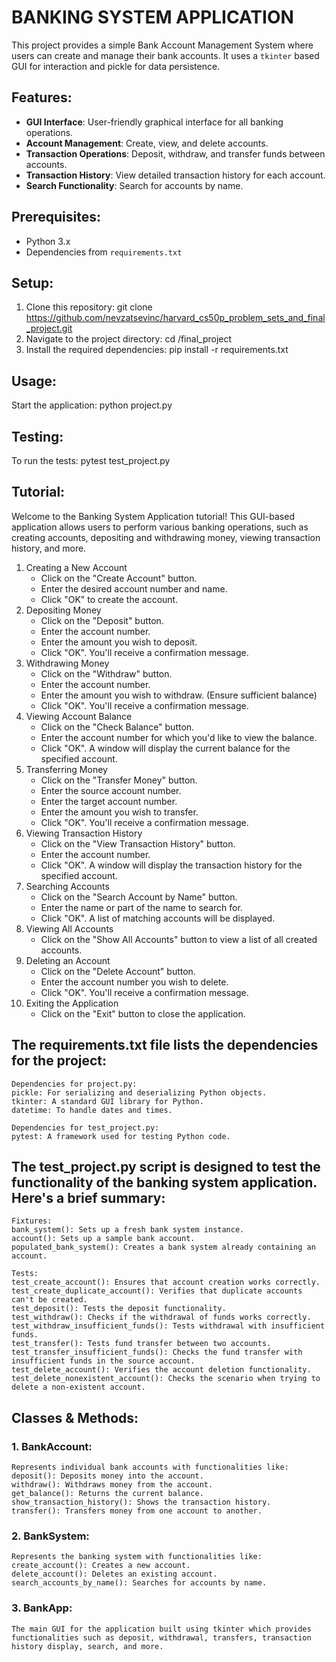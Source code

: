 # BANKING SYSTEM APPLICATION

This project provides a simple Bank Account Management System where users can create and manage their bank accounts. It uses a `tkinter` based GUI for interaction and pickle for data persistence.

## Features:

- **GUI Interface**: User-friendly graphical interface for all banking operations.
- **Account Management**: Create, view, and delete accounts.
- **Transaction Operations**: Deposit, withdraw, and transfer funds between accounts.
- **Transaction History**: View detailed transaction history for each account.
- **Search Functionality**: Search for accounts by name.

## Prerequisites:

- Python 3.x
- Dependencies from `requirements.txt`

## Setup:

1. Clone this repository: git clone https://github.com/nevzatsevinc/harvard_cs50p_problem_sets_and_final_project.git
2. Navigate to the project directory: cd /final_project
3. Install the required dependencies: pip install -r requirements.txt

## Usage:
Start the application: python project.py

## Testing:
To run the tests: pytest test_project.py

## Tutorial:

Welcome to the Banking System Application tutorial! This GUI-based application allows users to perform various banking operations, such as creating accounts, depositing and withdrawing money, viewing transaction history, and more.

1. Creating a New Account
    * Click on the "Create Account" button.
    * Enter the desired account number and name.
    * Click "OK" to create the account.
2. Depositing Money
    * Click on the "Deposit" button.
    * Enter the account number.
    * Enter the amount you wish to deposit.
    * Click "OK". You'll receive a confirmation message.
3. Withdrawing Money
    * Click on the "Withdraw" button.
    * Enter the account number.
    * Enter the amount you wish to withdraw. (Ensure sufficient balance)
    * Click "OK". You'll receive a confirmation message.
4. Viewing Account Balance
    * Click on the "Check Balance" button.
    * Enter the account number for which you'd like to view the balance.
    * Click "OK". A window will display the current balance for the specified account.
5. Transferring Money
    * Click on the "Transfer Money" button.
    * Enter the source account number.
    * Enter the target account number.
    * Enter the amount you wish to transfer.
    * Click "OK". You'll receive a confirmation message.
6. Viewing Transaction History
    * Click on the "View Transaction History" button.
    * Enter the account number.
    * Click "OK". A window will display the transaction history for the specified account.
7. Searching Accounts
    * Click on the "Search Account by Name" button.
    * Enter the name or part of the name to search for.
    * Click "OK". A list of matching accounts will be displayed.
8. Viewing All Accounts
    * Click on the "Show All Accounts" button to view a list of all created accounts.
9. Deleting an Account
    * Click on the "Delete Account" button.
    * Enter the account number you wish to delete.
    * Click "OK". You'll receive a confirmation message.
10. Exiting the Application
    * Click on the "Exit" button to close the application.

## The requirements.txt file lists the dependencies for the project:

    Dependencies for project.py:
    pickle: For serializing and deserializing Python objects.
    tkinter: A standard GUI library for Python.
    datetime: To handle dates and times.

    Dependencies for test_project.py:
    pytest: A framework used for testing Python code.

## The test_project.py script is designed to test the functionality of the banking system application. Here's a brief summary:

    Fixtures:
    bank_system(): Sets up a fresh bank system instance.
    account(): Sets up a sample bank account.
    populated_bank_system(): Creates a bank system already containing an account.

    Tests:
    test_create_account(): Ensures that account creation works correctly.
    test_create_duplicate_account(): Verifies that duplicate accounts can't be created.
    test_deposit(): Tests the deposit functionality.
    test_withdraw(): Checks if the withdrawal of funds works correctly.
    test_withdraw_insufficient_funds(): Tests withdrawal with insufficient funds.
    test_transfer(): Tests fund transfer between two accounts.
    test_transfer_insufficient_funds(): Checks the fund transfer with insufficient funds in the source account.
    test_delete_account(): Verifies the account deletion functionality.
    test_delete_nonexistent_account(): Checks the scenario when trying to delete a non-existent account.
    
## Classes & Methods:

### 1. BankAccount: 
    Represents individual bank accounts with functionalities like:
    deposit(): Deposits money into the account.
    withdraw(): Withdraws money from the account.
    get_balance(): Returns the current balance.
    show_transaction_history(): Shows the transaction history.
    transfer(): Transfers money from one account to another.

### 2. BankSystem: 
    Represents the banking system with functionalities like:
    create_account(): Creates a new account.
    delete_account(): Deletes an existing account.
    search_accounts_by_name(): Searches for accounts by name.
    
### 3. BankApp: 
    The main GUI for the application built using tkinter which provides functionalities such as deposit, withdrawal, transfers, transaction history display, search, and more.
